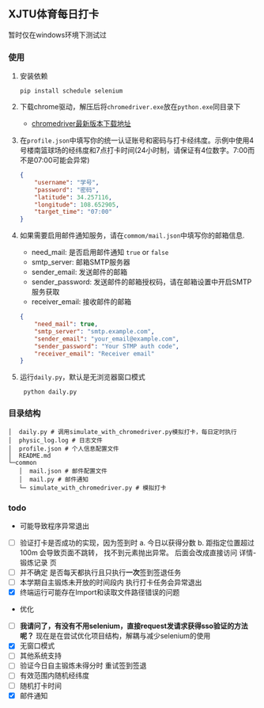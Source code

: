 ## XJTU体育每日打卡
暂时仅在windows环境下测试过
### 使用
1. 安装依赖
    ```shell
    pip install schedule selenium
    ```
2. 下载chrome驱动，解压后将`chromedriver.exe`放在`python.exe`同目录下
    - [chromedriver最新版本下载地址](https://getwebdriver.com/chromedriver/)
3. 在`profile.json`中填写你的统一认证账号和密码与打卡经纬度。示例中使用4号楼南篮球场的经纬度和7点打卡时间(24小时制，请保证有4位数字。7:00而不是07:00可能会异常)
    ```json
    {
        "username": "学号",
        "password": "密码",
        "latitude": 34.257116,
        "longitude": 108.652905,
        "target_time": "07:00"
    }
    ```
4. 如果需要启用邮件通知服务，请在`commom/mail.json`中填写你的邮箱信息.
    - need_mail: 是否启用邮件通知 `true` or `false`
    - smtp_server: 邮箱SMTP服务器
    - sender_email: 发送邮件的邮箱
    - sender_password: 发送邮件的邮箱授权码，请在邮箱设置中开启SMTP服务获取
    - receiver_email: 接收邮件的邮箱
    ```json
    {
        "need_mail": true,
        "smtp_server": "smtp.example.com",
        "sender_email": "your_email@example.com",
        "sender_password": "Your STMP auth code",
        "receiver_email": "Receiver email"
    }
    ```
   
5. 运行`daily.py`，默认是无浏览器窗口模式
   ```shell
    python daily.py
   ```

### 目录结构
```
│  daily.py # 调用simulate_with_chromedriver.py模拟打卡，每日定时执行
│  physic_log.log # 日志文件
│  profile.json # 个人信息配置文件
│  README.md 
└─common 
   │  mail.json # 邮件配置文件
   │  mail.py # 邮件通知
   └─ simulate_with_chromedriver.py # 模拟打卡
```

### todo
- 可能导致程序异常退出
- [ ] 验证打卡是否成功的实现，因为签到时 a. 今日以获得分数 b. 距指定位置超过100m 会导致页面不跳转，
找不到元素抛出异常。 后面会改成直接访问 详情-锻炼记录 页 
- [ ] 并不确定 是否每天都执行且只执行**一次**签到签退任务
- [ ] 本学期自主锻炼未开放的时间段内 执行打卡任务会异常退出
- [x] 终端运行可能存在Import和读取文件路径错误的问题

- 优化
- [ ] **我请问了，有没有不用selenium，直接request发请求获得sso验证的方法呢？**
现在是在尝试优化项目结构，解耦与减少selenium的使用
- [x] 无窗口模式
- [ ] 其他系统支持
- [ ] 验证今日自主锻炼未得分时 重试签到签退
- [ ] 有效范围内随机经纬度
- [ ] 随机打卡时间
- [x] 邮件通知

